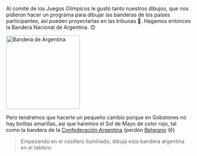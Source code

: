 <gs-toolbox toolbox-url="https://raw.githubusercontent.com/MumukiProject/mumuki-guia-gobstones-practica-primeros-programas-kids/master/toolbox.xml"></gs-toolbox>

Al comité de los Juegos Olímpicos le gustó tanto nuestros dibujos, que nos pidieron hacer un programa para dibujar las banderas de los países participantes, así pueden proyectarlas en las tribunas :running_shirt_with_sash:. Hagamos entonces la Bandera Nacional de Argentina. :blush:

<img src="https://upload.wikimedia.org/wikipedia/commons/1/1a/Flag_of_Argentina.svg" alt="Bandera de Argentina" width="200px">

Pero tendremos que hacerle un pequeño cambio porque en Gobstones no hay bolitas amarillas, así que haremos el Sol de Mayo de color rojo, tal como la bandera de la [Confederación Argentina](https://es.wikipedia.org/wiki/Confederaci%C3%B3n_Argentina) (perdón [Belgrano](https://es.wikipedia.org/wiki/Manuel_Belgrano) :cry:) 

> Empezando en el casillero iluminado, dibujá esta bandera argentina en el tablero. 
